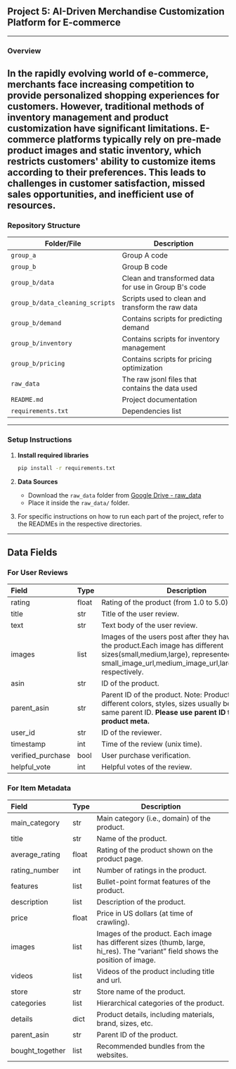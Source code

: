 ## Project 5: AI-Driven Merchandise Customization Platform for E-commerce

---

### Overview

In the rapidly evolving world of e-commerce, merchants face increasing competition to provide personalized shopping
experiences for customers.
However, traditional methods of inventory management and product customization have significant limitations.
E-commerce platforms typically rely on pre-made product images and static inventory, which restricts customers' ability
to customize items according to their preferences.
This leads to challenges in customer satisfaction, missed sales opportunities, and inefficient use of resources.
---

### Repository Structure

| Folder/File                     | Description                                          |
|---------------------------------|------------------------------------------------------|
| `group_a`                       | Group A code                                         |
| `group_b`                       | Group B code                                         |
| `group_b/data`                  | Clean and transformed data for use in Group B's code |
| `group_b/data_cleaning_scripts` | Scripts used to clean and transform the raw data     |
| `group_b/demand`                | Contains scripts for predicting demand               |
| `group_b/inventory`             | Contains scripts for inventory management            |
| `group_b/pricing`               | Contains scripts for pricing optimization            |
| `raw_data`                      | The raw jsonl files that contains the data used      |
| `README.md`                     | Project documentation                                |
| `requirements.txt`              | Dependencies list                                    |

---

### Setup Instructions

1. **Install required libraries**
   ```bash
   pip install -r requirements.txt
   ```

2. **Data Sources**
    - Download the `raw_data` folder
      from [Google Drive - raw_data](https://drive.google.com/drive/folders/1on_qvHQRGojjqKvjmyLU28PDIuUAnTlc?usp=share_link)
    - Place it inside the `raw_data/` folder.
3. For specific instructions on how to run each part of the project,
   refer to the READMEs in the respective directories.

---

## Data Fields

### For User Reviews

| Field             | Type  | Description                                                                                                                                                                                         |
|:------------------|-------|-----------------------------------------------------------------------------------------------------------------------------------------------------------------------------------------------------|
| rating            | float | Rating of the product (from 1.0 to 5.0).                                                                                                                                                            |
| title             | str   | Title of the user review.                                                                                                                                                                           |
| text              | str   | Text body of the user review.                                                                                                                                                                       |
| images            | list  | Images of the users post after they have received the product.Each image has different sizes(small,medium,large), represented by the small_image_url,medium_image_url,large_image_url respectively. |
| asin              | str   | ID of the product.                                                                                                                                                                                  |
| parent_asin       | str   | Parent ID of the product. Note: Products with different colors, styles, sizes usually belong to the same parent ID. **Please use parent ID to find product meta.**                                  |
| user_id           | str   | ID of the reviewer.                                                                                                                                                                                 |
| timestamp         | int   | Time of the review (unix time).                                                                                                                                                                     |
| verified_purchase | bool  | User purchase verification.                                                                                                                                                                         |
| helpful_vote      | int   | Helpful votes of the review.                                                                                                                                                                        |

### For Item Metadata

| Field           | Type  | Description                                                                                                                    |
|:----------------|-------|--------------------------------------------------------------------------------------------------------------------------------|
| main_category   | str   | Main category (i.e., domain) of the product.                                                                                   
| title           | str   | Name of the product.                                                                                                           |
| average_rating  | float | Rating of the product shown on the product page.                                                                               |
| rating_number   | int   | Number of ratings in the product.                                                                                              |
| features        | list  | Bullet-point format features of the product.                                                                                   |
| description     | list  | Description of the product.                                                                                                    |
| price           | float | Price in US dollars (at time of crawling).                                                                                     |
| images          | list  | Images of the product. Each image has different sizes (thumb, large, hi_res). The “variant” field shows the position of image. |
| videos          | list  | Videos of the product including title and url.                                                                                 |
| store           | str   | Store name of the product.                                                                                                     |
| categories      | list  | Hierarchical categories of the product.                                                                                        |
 details         | dict  | Product details, including materials, brand, sizes, etc.                                                                       |
| parent_asin     | str   | Parent ID of the product.                                                                                                      |
| bought_together | list  | Recommended bundles from the websites.                                                                                         |